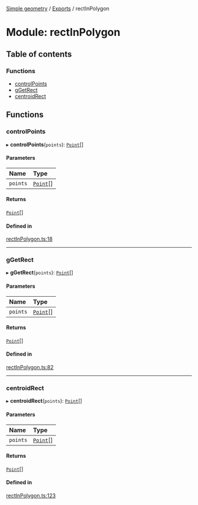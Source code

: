 [Simple geometry](../README.md) / [Exports](../modules.md) / rectInPolygon

# Module: rectInPolygon

## Table of contents

### Functions

- [controlPoints](rectInPolygon.md#controlpoints)
- [gGetRect](rectInPolygon.md#ggetrect)
- [centroidRect](rectInPolygon.md#centroidrect)

## Functions

### controlPoints

▸ **controlPoints**(`points`): [`Point`](../classes/points.Point.md)[]

#### Parameters

| Name | Type |
| :------ | :------ |
| `points` | [`Point`](../classes/points.Point.md)[] |

#### Returns

[`Point`](../classes/points.Point.md)[]

#### Defined in

[rectInPolygon.ts:18](https://github.com/RodionNikolaev/simple-geometry/blob/da1538f/src/rectInPolygon.ts#L18)

___

### gGetRect

▸ **gGetRect**(`points`): [`Point`](../classes/points.Point.md)[]

#### Parameters

| Name | Type |
| :------ | :------ |
| `points` | [`Point`](../classes/points.Point.md)[] |

#### Returns

[`Point`](../classes/points.Point.md)[]

#### Defined in

[rectInPolygon.ts:82](https://github.com/RodionNikolaev/simple-geometry/blob/da1538f/src/rectInPolygon.ts#L82)

___

### centroidRect

▸ **centroidRect**(`points`): [`Point`](../classes/points.Point.md)[]

#### Parameters

| Name | Type |
| :------ | :------ |
| `points` | [`Point`](../classes/points.Point.md)[] |

#### Returns

[`Point`](../classes/points.Point.md)[]

#### Defined in

[rectInPolygon.ts:123](https://github.com/RodionNikolaev/simple-geometry/blob/da1538f/src/rectInPolygon.ts#L123)
